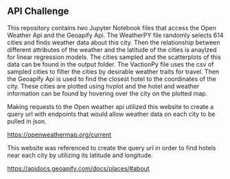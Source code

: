 ## API Challenge

This repository contains two Jupyter Notebook files that access the Open Weather Api and the Geoapify Api. The WeatherPY file randomly selects 614 cities and finds weather data about this city. Then the relationship between different attributes of the weather and the latitude of the cities is anaylzed for linear regression models. The cities sampled and the scatterplots of this data can be found in the output folder. The VactionPy file uses the csv of sampled cities to  filter the cities by desirable weather traits for travel. Then the Geoapify Api is used to find the closest hotel to the coordinates of the city. These cities are plotted using hvplot and the hotel and weather information can be found by hovering over the city on the plotted map.

Making requests to the Open weather api utilized this website to create a query url with endpoints that would allow weather data on each city to be pulled in json.

https://openweathermap.org/current

This website was referenced to create the query url in order to find hotels near each city by utilizing its latitude and longitude.

https://apidocs.geoapify.com/docs/places/#about


